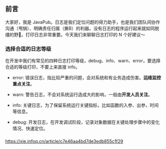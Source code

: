 
## 前言

大家好，我是 JavaPub。日志是我们定位问题的得力助手，也是我们团队间协作沟通（甩锅）、明确责任归属（撕B）的利器。没有日志的程序运行起来就如同脱缰的野🐎。打印日志非常重要。今天我们来聊聊日志打印的 N 个好建议～

### 选择合适的日志等级

在开发中我们有常见的四种日志打印等级，debug、info、warn、error，要选择合适的等级打印，不要上来直接 info。

[]()

- error: 错误日志，指比较严重的问题，会对系统和有业务造成伤害。**运维监控重点关注**。

- warn: 警告日志，不会对系统运行造成大的影响，一般由**开发人员关注**。

- info: 关键日志，为了保留系统运行关键指标，比如函数的入参、出参，时间等信息。

- debug: 开发日志，在开发调试阶段，记录对象数据在关键处理步骤中的变化情况、快速定位。



### 

https://xie.infoq.cn/article/c7e46aa4bd7de3edb855c1f29
